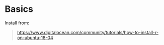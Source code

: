 # Basics

Install from:
> https://www.digitalocean.com/community/tutorials/how-to-install-r-on-ubuntu-18-04

